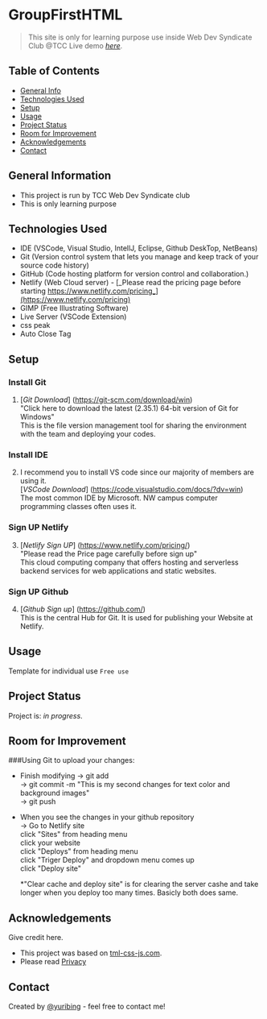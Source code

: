 # GroupFirstHTML
> This site is only for learning purpose use inside Web Dev Syndicate Club @TCC
> Live demo [_here_](https://yuri-first-html.netlify.app/).

## Table of Contents
* [General Info](#general-information)
* [Technologies Used](#technologies-used)
* [Setup](#setup)
* [Usage](#usage)
* [Project Status](#project-status)
* [Room for Improvement](#room-for-improvement)
* [Acknowledgements](#acknowledgements)
* [Contact](#contact)
<!-- * [License](#license) -->


## General Information
- This project is run by TCC Web Dev Syndicate club
- This is only learning purpose


## Technologies Used
- IDE (VSCode, Visual Studio, IntellJ, Eclipse, Github DeskTop, NetBeans)
- Git (Version control system that lets you manage and keep track of your source code history)
- GitHub (Code hosting platform for version control and collaboration.)
- Netlify (Web Cloud server) - [_Please read the pricing page before starting https://www.netlify.com/pricing_](https://www.netlify.com/pricing)
- GIMP (Free Illustrating Software)
- Live Server (VSCode Extension)
- css peak
- Auto Close Tag


## Setup
### Install Git
1. [_Git Download_] (https://git-scm.com/download/win)<br />
"Click here to download the latest (2.35.1) 64-bit version of Git for Windows"<br />
This is the file version management tool for sharing the environment with the team and deploying your codes. 

### Install IDE
2. I recommend you to install VS code since our majority of members are using it.<br />
[_VSCode Download_] (https://code.visualstudio.com/docs/?dv=win)<br />
The most common IDE by Microsoft. NW campus computer programming classes often uses it.
### Sign UP Netlify
3. [_Netlify Sign UP_] (https://www.netlify.com/pricing/)<br />
"Please read the Price page carefully before sign up"<br />
This cloud computing company that offers hosting and serverless backend services for web applications and static websites.
### Sign UP Github
4. [_Github Sign up_] (https://github.com/) <br />
This is the central Hub for Git. It is used for publishing your Website at Netlify.
## Usage
Template for individual use
`Free use`


## Project Status
Project is: _in progress_.


## Room for Improvement
###Using Git to upload your changes:
- Finish modifying 
    -> git add <br />
    -> git commit -m "This is my second changes for text color and background images"<br />
    -> git push<br />

- When you see the changes in your github repository<br />
    -> Go to Netlify site<br />
    click "Sites" from heading menu<br />
    click your website<br />
    click "Deploys" from heading menu<br />
    click "Triger Deploy" and dropdown menu comes up<br />
    click "Deploy site"<br />

    *"Clear cache and deploy site" is for clearing the server cashe and take longer 
    when you deploy too many times. Basicly both does same.

## Acknowledgements
Give credit here.
- This project was based on [tml-css-js.com](https://html5-templates.com/).
- Please read [Privacy](https://html-css-js.com/terms-privacy/)

## Contact
Created by [@yuribing](beerneko@yahoo.com) - feel free to contact me!


<!-- Optional -->
<!-- ## License -->
<!-- This project is open source and available under the [... License](). -->

<!-- You don't have to include all sections - just the one's relevant to your project -->